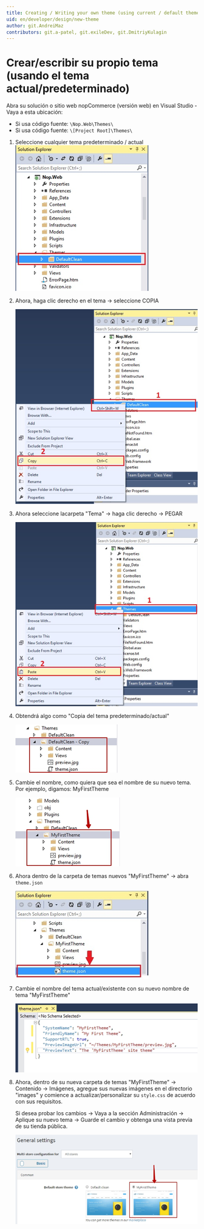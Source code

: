 ```yaml
---
title: Creating / Writing your own theme (using current / default theme)
uid: en/developer/design/new-theme
author: git.AndreiMaz
contributors: git.a-patel, git.exileDev, git.DmitriyKulagin
---
```


# Crear/escribir su propio tema (usando el tema actual/predeterminado)
Abra su solución o sitio web nopCommerce (versión web) en Visual Studio - Vaya a esta ubicación:

* Si usa código fuente: `\Nop.Web\Themes\`
* Si usa código fuente: `\[Project Root]\Themes\`

1. Seleccione cualquier tema predeterminado / actual
    ![paso 1](_static/new-theme/new-theme-step-1.jpg)

1. Ahora, haga clic derecho en el tema → seleccione COPIA

    ![paso-2](_static/new-theme/new-theme-step-2.jpg)

1. Ahora seleccione lacarpeta "Tema" → haga clic derecho → PEGAR

    ![paso-3](_static/new-theme/new-theme-step-3.jpg)

1. Obtendrá algo como "Copia del tema predeterminado/actual"

    ![paso-4](_static/new-theme/new-theme-step-4.jpg)

1. Cambie el nombre, como quiera que sea el nombre de su nuevo tema. Por ejemplo, digamos: MyFirstTheme

    ![paso-5](_static/new-theme/new-theme-step-5.jpg)

1. Ahora dentro de la carpeta de temas nuevos "MyFirstTheme" → abra `theme.json`

    ![paso-6](_static/new-theme/new-theme-step-6.jpg)

1. Cambie el nombre del tema actual/existente con su nuevo nombre de tema "MyFirstTheme"

    ![paso-7](_static/new-theme/new-theme-step-7.jpg)

1. Ahora, dentro de su nueva carpeta de temas "MyFirstTheme" → Contenido → Imágenes, agregue sus nuevas imágenes en el directorio "images" y comience a actualizar/personalizar su `style.css` de acuerdo con sus requisitos.

    Si desea probar los cambios → Vaya a la sección Administración → Aplique su nuevo tema → Guarde el cambio y obtenga una vista previa de su tienda pública.

    ![paso-8](_static/new-theme/new-theme-step-8.jpg)